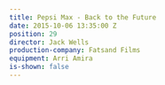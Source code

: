 ```yaml
---
title: Pepsi Max - Back to the Future
date: 2015-10-06 13:35:00 Z
position: 29
director: Jack Wells
production-company: Fatsand Films
equipment: Arri Amira
is-shown: false
---
```


